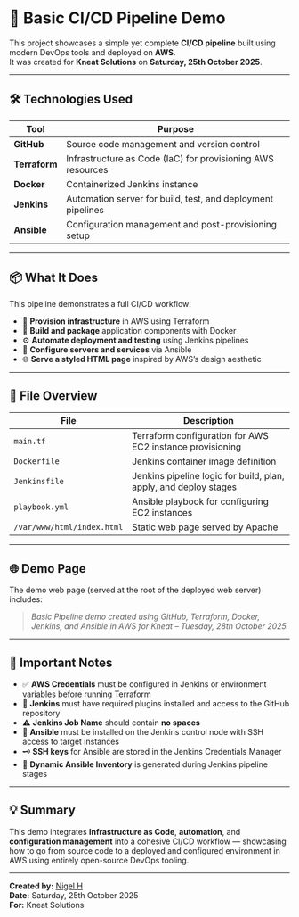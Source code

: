 # 🚀 Basic CI/CD Pipeline Demo

This project showcases a simple yet complete **CI/CD pipeline** built using modern DevOps tools and deployed on **AWS**.  
It was created for **Kneat Solutions** on **Saturday, 25th October 2025**.

---

## 🛠️ Technologies Used

| Tool | Purpose |
|------|----------|
| **GitHub** | Source code management and version control |
| **Terraform** | Infrastructure as Code (IaC) for provisioning AWS resources |
| **Docker** | Containerized Jenkins instance |
| **Jenkins** | Automation server for build, test, and deployment pipelines |
| **Ansible** | Configuration management and post-provisioning setup |

---

## 📦 What It Does

This pipeline demonstrates a full CI/CD workflow:

- 🚀 **Provision infrastructure** in AWS using Terraform  
- 🧱 **Build and package** application components with Docker  
- ⚙️ **Automate deployment and testing** using Jenkins pipelines  
- 🧩 **Configure servers and services** via Ansible  
- 🌐 **Serve a styled HTML page** inspired by AWS’s design aesthetic  

---

## 📁 File Overview

| File | Description |
|------|--------------|
| `main.tf` | Terraform configuration for AWS EC2 instance provisioning |
| `Dockerfile` | Jenkins container image definition |
| `Jenkinsfile` | Jenkins pipeline logic for build, plan, apply, and deploy stages |
| `playbook.yml` | Ansible playbook for configuring EC2 instances |
| `/var/www/html/index.html` | Static web page served by Apache |

---

## 🌐 Demo Page

The demo web page (served at the root of the deployed web server) includes:

> *Basic Pipeline demo created using GitHub, Terraform, Docker, Jenkins, and Ansible in AWS for Kneat – Tuesday, 28th October 2025.*

---

## 📌 Important Notes

- ✅ **AWS Credentials** must be configured in Jenkins or environment variables before running Terraform  
- 🧩 **Jenkins** must have required plugins installed and access to the GitHub repository  
- ⚠️ **Jenkins Job Name** should contain **no spaces**  
- 🔐 **Ansible** must be installed on the Jenkins control node with SSH access to target instances  
- 🗝️ **SSH keys** for Ansible are stored in the Jenkins Credentials Manager  
- 🧮 **Dynamic Ansible Inventory** is generated during Jenkins pipeline stages  

---

## 💡 Summary

This demo integrates **Infrastructure as Code**, **automation**, and **configuration management** into a cohesive CI/CD workflow — showcasing how to go from source code to a deployed and configured environment in AWS using entirely open-source DevOps tooling.

---

**Created by:** [Nigel H](#)  
**Date:** Saturday, 25th October 2025  
**For:** Kneat Solutions